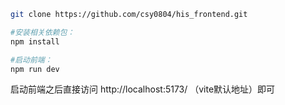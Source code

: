 ```sh
git clone https://github.com/csy0804/his_frontend.git

#安装相关依赖包：
npm install

#启动前端：
npm run dev
```

启动前端之后直接访问 http://localhost:5173/
（vite默认地址）即可

